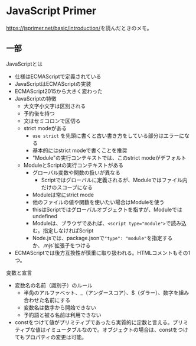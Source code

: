 # JavaScript Primer

<https://jsprimer.net/basic/introduction/>を読んだときのメモ。

## 一部

JavaScriptとは

* 仕様はECMAScriptで定義されている
* JavaScriptはECMAScriptの実装
* ECMAScript2015から大きく変わった
* JavaScriptの特徴
  * 大文字小文字は区別される
  * 予約後を持つ
  * 文はセミコロンで区切る
  * strict modeがある
    * `use strict` を先頭に書くと古い書き方をしている部分はエラーになる
    * 基本的にはstrict modeで書くことを推奨
    * "Module"の実行コンテキストでは、このstrict modeがデフォルト
  * ModuleとScriptの実行コンテキストがある
    * グローバル変数や関数の扱いが異なる
      * Scriptではグローバルに定義されるが、Moduleではファイル内だけのスコープになる
    * Moduleは常にstrict mode
    * 他のファイルの値や関数を使いたい場合はModuleを使う
    * thisはScriptではグローバルオブジェクトを指すが、Moduleではundefined
    * Moduleは、ブラウザであれば、`<script type="module">`で読み込む。指定しなければScript
    * Node.jsでは、package.jsonで`"type": "module"`を指定するか、.mjs`拡張子をつける
* ECMAScriptでは後方互換性が慎重に取り扱われる。HTMLコメントもその1つ。

変数と宣言

* 変数名の名前（識別子）のルール
  * 半角のアルファベット、_（アンダースコア）、$（ダラー）、数字を組み合わせた名前にする
  * 変数名は数字から開始できない
  * 予約語と被る名前は利用できない
* constをつけて値がプリミティブであったら実質的に定数と言える。プリミティブな値はイミュータブルなので。オブジェクトの場合は、constをつけてもプロパティの変更は可能。
